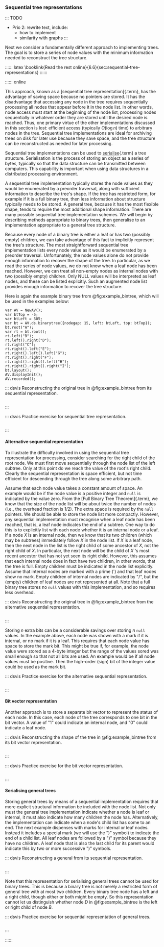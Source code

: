 
### Sequential tree representations

::: TODO
- Prio 2: rewrite text, include:
    - how to implement
    - similarity with graphs
:::

Next we consider a fundamentally different approach to implementing
trees. The goal is to store a series of node values with the minimum
information needed to reconstruct the tree structure.


:::::: latex
\booklink{Read the rest online}{8.6}{sec:sequential-tree-representations}
::::::

:::::: online

This approach,
known as a [sequential tree representation]{.term}, has the advantage of saving space because no pointers are
stored. It has the disadvantage that accessing any node in the tree
requires sequentially processing all nodes that appear before it in the
node list. In other words, node access must start at the beginning of
the node list, processing nodes sequentially in whatever order they are
stored until the desired node is reached. Thus, one primary virtue of
the other implementations discussed in this section is lost: efficient
access (typically $O(\log n)$ time) to arbitrary nodes in the tree.
Sequential tree implementations are ideal for archiving trees on disk
for later use because they save space, and the tree structure can be
reconstructed as needed for later processing.

Sequential tree implementations can be used to
[serialise](#serialisation){.term} a tree
structure. Serialisation is the process of storing an object as a series
of bytes, typically so that the data structure can be transmitted
between computers. This capability is important when using data
structures in a distributed processing environment.

A sequential tree implementation typically stores the node values as
they would be enumerated by a preorder traversal, along with sufficient
information to describe the tree's shape. If the tree has restricted
form, for example if it is a full binary tree, then less information
about structure typically needs to be stored. A general tree, because it
has the most flexible shape, tends to require the most additional shape
information. There are many possible sequential tree implementation
schemes. We will begin by describing methods appropriate to binary
trees, then generalise to an implementation appropriate to a general
tree structure.

Because every node of a binary tree is either a leaf or has two
(possibly empty) children, we can take advantage of this fact to
implicitly represent the tree's structure. The most straightforward
sequential tree implementation lists every node value as it would be
enumerated by a preorder traversal. Unfortunately, the node values alone
do not provide enough information to recover the shape of the tree. In
particular, as we read the series of node values, we do not know when a
leaf node has been reached. However, we can treat all non-empty nodes as
internal nodes with two (possibly empty) children. Only NULL values will
be interpreted as leaf nodes, and these can be listed explicitly. Such
an augmented node list provides enough information to recover the tree
structure.

Here is again the example binary tree from @fig:example_bintree, which will be used in the examples below:

```jsav-figure
var AV = NewAV();
var btTop = -5;
var btLeft = 305;
var bt = AV.ds.binarytree({nodegap: 15, left: btLeft, top: btTop});
bt.root("A");
var rt = bt.root();
rt.left("B");
rt.left().right("D");
rt.right("C");
rt.right().left("E");
rt.right().left().left("G");
rt.right().right("F");
rt.right().right().left("H");
rt.right().right().right("I");
bt.layout();
AV.displayInit();
AV.recorded();
```

::: dsvis
Reconstructing the original tree in @fig:example_bintree from its sequential representation.

``` {.jsav-animation src="General/SequentialTreeCON.js" links="General/SequentialTreeCON.css" name="First sequential representation Slideshow"}
```
:::

::: dsvis
Practice exercise for sequential tree representation.

```{.jsav-embedded src="General/SequentialTreePRO.html" type="ka" name="First Sequential Representation Exercise"}
```
:::

#### Alternative sequential representation

To illustrate the difficulty involved in using the sequential tree
representation for processing, consider searching for the right child of
the root node. We must first move sequentially through the node list of
the left subtree. Only at this point do we reach the value of the
root's right child. Clearly the sequential representation is space
efficient, but not time efficient for descending through the tree along
some arbitrary path.

Assume that each node value takes a constant amount of space. An example
would be if the node value is a positive integer and `null` is indicated
by the value zero. From the [Full Binary Tree Theorem]{.term},
we know that the size of the node list will be about twice
the number of nodes (i.e., the overhead fraction is 1/2). The extra
space is required by the `null` pointers. We should be able to store the
node list more compactly. However, any sequential implementation must
recognise when a leaf node has been reached, that is, a leaf node
indicates the end of a subtree. One way to do this is to explicitly list
with each node whether it is an internal node or a leaf. If a node $X$
is an internal node, then we know that its two children (which may be
subtrees) immediately follow $X$ in the node list. If $X$ is a leaf
node, then the next node in the list is the right child of some ancestor
of $X$, not the right child of $X$. In particular, the next node will be
the child of $X$ 's most recent ancestor that has not yet seen its
right child. However, this assumes that each internal node does in fact
have two children, in other words, that the tree is full. Empty children
must be indicated in the node list explicitly. Assume that internal
nodes are marked with a prime (') and that leaf nodes show no mark.
Empty children of internal nodes are indicated by "/", but the (empty)
children of leaf nodes are not represented at all. Note that a full
binary tree stores no `null` values with this implementation, and so
requires less overhead.

::: dsvis
Reconstructing the original tree in @fig:example_bintree from the alternative sequential representation.

``` {.jsav-animation src="General/SequentialTreeAltCON.js" links="General/SequentialTreeCON.css" name="Second sequential representation Slideshow"}
```
:::

Storing $n$ extra bits can be a considerable savings over storing $n$
`null` values. In the example above, each node was shown with a mark if
it is internal, or no mark if it is a leaf. This requires that each node
value has space to store the mark bit. This might be true if, for
example, the node value were stored as a 4-byte integer but the range of
the values sored was small enough so that not all bits are used. An
example would be if all node values must be positive. Then the
high-order (sign) bit of the integer value could be used as the mark
bit.

::: dsvis
Practice exercise for the alternative sequential representation.

```{.jsav-embedded src="General/SequentialTreeAltPRO.html" type="ka" name="Alternate Sequential Representation Exercise"}
```
:::

#### Bit vector representation

Another approach is to store a separate bit vector to represent the
status of each node. In this case, each node of the tree corresponds to
one bit in the bit vector. A value of "1" could indicate an internal
node, and "0" could indicate a leaf node.

::: dsvis
Reconstructing the shape of the tree in @fig:example_bintree from its bit vector representation.

``` {.jsav-animation src="General/SequentialTreeBitsCON.js" links="General/SequentialTreeCON.css" name="Bit vector sequential representation Slideshow"}
```
:::

::: dsvis
Practice exercise for the bit vector representation.

```{.jsav-embedded src="General/SequentialTreeBitVectorPRO.html" type="ka" name="Bit Vector Sequential Representation Exercise"}
```
:::

#### Serialising general trees

Storing general trees by means of a sequential implementation requires
that more explicit structural information be included with the node
list. Not only must the general tree implementation indicate whether a
node is leaf or internal, it must also indicate how many children the
node has. Alternatively, the implementation can indicate when a node's
child list has come to an end. The next example dispenses with marks for
internal or leaf nodes. Instead it includes a special mark (we will use
the ")" symbol) to indicate the end of a child list. All leaf nodes
are followed by a ")" symbol because they have no children. A leaf
node that is also the last child for its parent would indicate this by
two or more successive ")" symbols.

::: dsvis
Reconstructing a general from its sequential representation.

``` {.jsav-animation src="General/SequentialGenTreeCON.js" links="General/SequentialTreeCON.css" name="General Tree sequential representation Slideshow"}
```
:::

Note that this representation for serialising general trees cannot be
used for binary trees. This is because a binary tree is not merely a
restricted form of general tree with at most two children. Every binary
tree node has a left and a right child, though either or both might be
empty. So this representation cannot let us distinguish whether node $D$
in @fig:example_bintree is the left or right child of node $B$.

::: dsvis
Practice exercise for sequential representation of general trees.

```{.jsav-embedded src="General/SequentialTreeGenTreePRO.html" type="ka" name="General Tree Sequential Representation Exercise"}
```
:::

::::::
